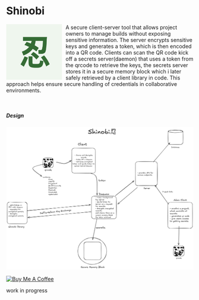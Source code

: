 # Shinobi

<p align="left">
  <img src="./忍.png" width="150" align="left" style="margin-right: 10px;" />
  A secure client-server tool that allows project owners to manage builds without exposing sensitive information. The server encrypts sensitive keys and generates a token, which is then encoded into a QR code. Clients can scan the QR code kick off a secrets server(daemon) that uses a token from the qrcode to retrieve the keys, the secrets server stores it in a secure memory block which i later safely retrieved by a client library in code. This approach helps ensure secure handling of credentials in collaborative environments.
</p>

<br clear="left" />

##### Design

<p align="center">
  <img src="./shinobi_architecture.png" />
</p>

<a href="https://www.buymeacoffee.com/dompehbright" target="_blank"><img src="https://cdn.buymeacoffee.com/buttons/v2/default-yellow.png" alt="Buy Me A Coffee" style="height: 60px !important;width: 217px !important;" ></a>

work in progress
